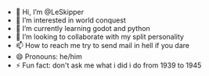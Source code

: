 - 👋 Hi, I’m @LeSkipper
- 👀 I’m interested in world conquest
- 🌱 I’m currently learning godot and python
- 💞️ I’m looking to collaborate with my split personality 
- 📫 How to reach me try to send mail in hell if you dare
- 😄 Pronouns: he/him
- ⚡ Fun fact: don't ask me what i did i do from 1939 to 1945
